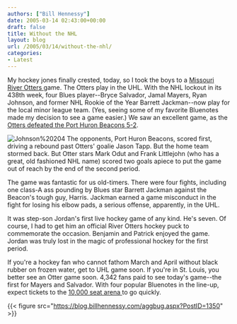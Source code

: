 ```yaml
---
authors: ["Bill Hennessy"]
date: 2005-03-14 02:43:00+00:00
draft: false
title: Without the NHL
layout: blog
url: /2005/03/14/without-the-nhl/
categories:
- Latest
---
```


My hockey jones finally crested, today, so I took the boys to a [Missouri River Otters ](https://www.riverotters.com/)game. The Otters play in the UHL. With the NHL lockout in its 438th week, four Blues player--Bryce Salvador, Jamal Mayers, Ryan Johnson, and former NHL Rookie of the Year Barrett Jackman--now play for the local minor league team. (Yes, seeing some of my favorite Bluenotes made my decision to see a game easier.) We saw an excellent game, as the[ Otters defeated the Port Huron Beacons 5-2](https://www.riverotters.com/news_dtl.php?QnArticleID=122).

![Johnson%20204](https://blog.billhennessy.com/blogs/hennessys_view/Johnson_2520204_small1.jpg)
[](https://www.riverotters.com/uploads/audio_videos/3-6-05%20Littlejohn%201-1%20at%20PH.mp3) The opponents, Port Huron Beacons, scored first, driving a rebound past Otters' goalie Jason Tapp. But the home team stormed back. But Otter stars Mark Odut and Frank Littlejohn (who has a great, old fashioned NHL name) scored two goals apiece to put the game out of reach by the end of the second period. 


The game was fantastic for us old-timers. There were four fights, including one class-A ass pounding by Blues star Barrett Jackman against the Beacon's tough guy, Harris. Jackman earned a game misconduct in the fight for losing his elbow pads, a serious offense, apparently, in the UHL.




It was step-son Jordan's first live hockey game of any kind. He's seven. Of course, I had to get him an official River Otters hockey puck to commemorate the occasion. Benjamin and Patrick enjoyed the game. Jordan was truly lost in the magic of professional hockey for the first period.




If you're a hockey fan who cannot fathom March and April without black rubber on frozen water, get to UHL game soon. If you're in St. Louis, you better see an Otter game soon. 4,342 fans paid to see today's game--the first for Mayers and Salvador. With four popular Bluenotes in the line-up, expect tickets to the [10,000 seat arena ](https://www.riverotters.com/schedule.php)to go quickly.

{{< figure src="https://blog.billhennessy.com/aggbug.aspx?PostID=1350" >}}

